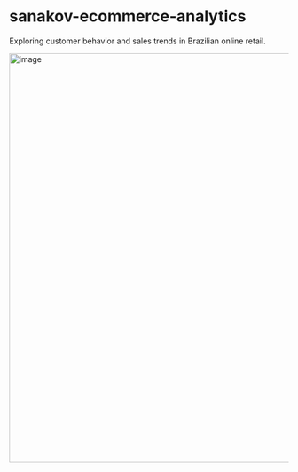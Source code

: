# sanakov-ecommerce-analytics
Exploring customer behavior and sales trends in Brazilian online retail.

<img width="1523" height="738" alt="image" src="https://github.com/user-attachments/assets/ac4f5cc3-91fe-4992-a180-76d4086f022c" />

